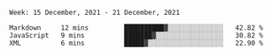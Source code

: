 <!--START_SECTION:waka-->
```text
Week: 15 December, 2021 - 21 December, 2021

Markdown     12 mins         ██████████▓░░░░░░░░░░░░░░   42.82 % 
JavaScript   9 mins          ███████▓░░░░░░░░░░░░░░░░░   30.82 % 
XML          6 mins          █████▓░░░░░░░░░░░░░░░░░░░   22.90 % 
```
<!--END_SECTION:waka-->

